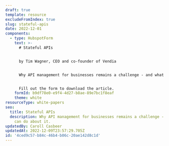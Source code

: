 ```yaml
---
draft: true
template: resource
excludeFromIndex: true
slug: stateful-apis
date: 2022-12-01
components:
  - type: HubspotForm
    text: >-
      # Stateful APIs


      by Tim Wagner, CEO and co-founder of Vendia


      Why API management for businesses remains a challenge - and what we can do about it.


      Fill out the form to download the article.
    formId: b9df78e0-e9f4-4d27-b8ae-89e7bc1f8eaf
    theme: white
resourceType: white-papers
seo:
  title: Stateful APIs
  description: Why API management for businesses remains a challenge - and what we
    can do about it.
updatedBy: Caroll Casbeer
updatedAt: 2022-12-09T23:57:29.705Z
id: '4ced9c57-b84c-46b4-b06c-20ae142d8c1d'
---
```

